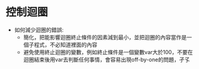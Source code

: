 # 控制迴圈
* 如何減少迴圈的錯誤:
	* 簡化，把能影響迴圈終止條件的因素減到最小，並把迴圈的內容當作是一個子程式，不必知道裡面的內容
	* 避免使用終止迴圈的變數，例如終止條件是一個變數var大於100，不要在迴圈結束後用var去判斷任何事情，會容易出現off-by-one的問題，孑孓
<!--stackedit_data:
eyJoaXN0b3J5IjpbLTY5OTk4NTcxNiwtMTA0NjgxMTM0NiwxNT
I3NTgwNjk4XX0=
-->